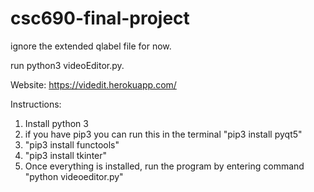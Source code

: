 # csc690-final-project
ignore the extended qlabel file for now.

run python3 videoEditor.py.

Website: https://videdit.herokuapp.com/

Instructions: 
1. Install python 3
2. if you have pip3 you can run this in the terminal "pip3 install pyqt5"
3. "pip3 install functools"
4. "pip3 install tkinter"
6. Once everything is installed, run the program by entering command "python videoeditor.py"
